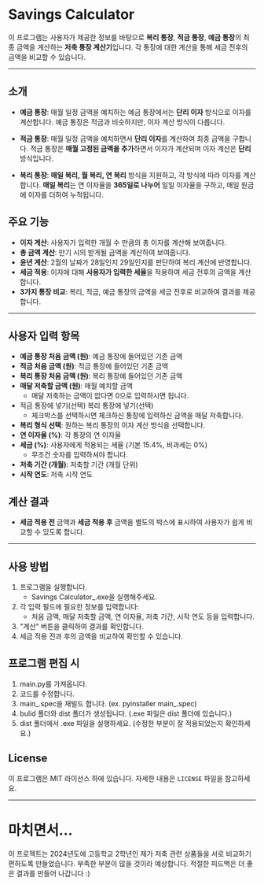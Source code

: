 # Savings Calculator

이 프로그램는 사용자가 제공한 정보를 바탕으로 **복리 통장**, **적금 통장**, **예금 통장**의 최종 금액을 계산하는 **저축 통장 계산기**입니다. 각 통장에 대한 계산을 통해 세금 전후의 금액을 비교할 수 있습니다.


---


## 소개

- **예금 통장**: 매월 일정 금액을 예치하는 예금 통장에서는 **단리 이자** 방식으로 이자를 계산합니다. 예금 통장은 적금과 비슷하지만, 이자 계산 방식이 다릅니다.

- **적금 통장**: 매월 일정 금액을 예치하면서 **단리 이자**를 계산하여 최종 금액을 구합니다. 적금 통장은 **매월 고정된 금액을 추가**하면서 이자가 계산되며 이자 계산은 **단리** 방식입니다.

- **복리 통장**: **매일 복리, 월 복리, 연 복리** 방식을 지원하고, 각 방식에 따라 이자를 계산합니다. **매일 복리**는 연 이자율을 **365일로 나누어** 일일 이자율을 구하고, 매일 원금에 이자를 더하여 누적됩니다.


## 주요 기능

- **이자 계산**: 사용자가 입력한 개월 수 만큼의 총 이자를 계산해 보여줍니다.
- **총 금액 계산**: 만기 시의 받게될 금액을 계산하여 보여줍니다.
- **윤년 계산**: 2월의 날짜가 28일인지 29일인지를 판단하여 복리 계산에 반영합니다.
- **세금 적용**: 이자에 대해 **사용자가 입력한 세율**을 적용하여 세금 전후의 금액을 계산합니다.
- **3가지 통장 비교**: 복리, 적금, 예금 통장의 금액을 세금 전후로 비교하여 결과를 제공합니다.


---


## 사용자 입력 항목

- **예금 통장 처음 금액 (원)**: 예금 통장에 들어있던 기존 금액
- **적금 처음 금액 (원)**: 적금 통장에 들어있던 기존 금액
- **복리 통장 처음 금액 (원)**: 복리 통장에 들어있던 기존 금액
- **매달 저축할 금액 (원)**: 매월 예치할 금액
     - 매달 저축하는 금액이 없다면 0으로 입력하시면 됩니다.
- 적금 통장에 넣기(선택)               복리 통장에 넣기(선택)
     - 체크박스를 선택하시면 체크하신 통장에 입력하신 금액을 매달 저축합니다.
- **복리 형식 선택**: 원하는 복리 통장의 이자 계산 방식을 선택합니다.
- **연 이자율 (%)**: 각 통장의 연 이자율
- **세금 (%)**: 사용자에게 적용되는 세율 (기본 15.4%, 비과세는 0%)
     - 무조건 숫자를 입력하셔야 합니다.
- **저축 기간 (개월)**: 저축할 기간 (개월 단위)
- **시작 연도**: 저축 시작 연도


## 계산 결과

- **세금 적용 전** 금액과 **세금 적용 후** 금액을 별도의 박스에 표시하여 사용자가 쉽게 비교할 수 있도록 합니다.


---


## 사용 방법

1. 프로그램을 실행합니다.
   - Savings Calculator_.exe을 실행해주세요.
2. 각 입력 필드에 필요한 정보를 입력합니다:
   - 처음 금액, 매달 저축할 금액, 연 이자율, 저축 기간, 시작 연도 등을 입력합니다.
3. "계산" 버튼을 클릭하여 결과를 확인합니다.
4. 세금 적용 전과 후의 금액을 비교하여 확인할 수 있습니다.


## 프로그램 편집 시

1. main.py를 가져옵니다.
2. 코드를 수정합니다.
3. main_.spec을 재빌드 합니다. (ex. pyinstaller main_.spec)
4. bulid 폴더와 dist 폴더가 생성됩니다. (.exe 파일은 dist 폴더에 있습니다.)
5. dist 폴더에서 .exe 파일을 실행하세요. (수정한 부분이 잘 적용되었는지 확인하세요.)


## License

이 프로그램은 MIT 라이선스 하에 있습니다. 자세한 내용은 `LICENSE` 파일을 참고하세요.


---


# 마치면서...

이 프로젝트는 2024년도에 고등학교 2학년인 제가 저축 관련 상품들을 서로 비교하기 편하도록 만들었습니다. 부족한 부분이 많을 것이라 예상합니다. 적절한 피드백은 더 좋은 결과를 만들어 나갑니다 :)

